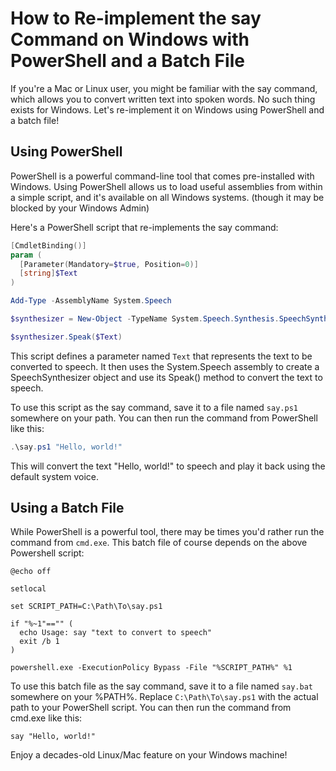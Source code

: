 # How to Re-implement the say Command on Windows with PowerShell and a Batch File
If you're a Mac or Linux user, you might be familiar with the say command, which allows you to convert written text 
into spoken words. No such thing exists for Windows. Let's re-implement it on Windows using PowerShell and a batch file!

## Using PowerShell
PowerShell is a powerful command-line tool that comes pre-installed with Windows. Using PowerShell allows us to load
useful assemblies from within a simple script, and it's available on all Windows systems. (though it may be blocked by your
Windows Admin)

Here's a PowerShell script that re-implements the say command:

```powershell
[CmdletBinding()]
param (
  [Parameter(Mandatory=$true, Position=0)]
  [string]$Text
)

Add-Type -AssemblyName System.Speech

$synthesizer = New-Object -TypeName System.Speech.Synthesis.SpeechSynthesizer

$synthesizer.Speak($Text)
```
This script defines a parameter named `Text` that represents the text to be converted to speech. It then uses the System.Speech 
assembly to create a SpeechSynthesizer object and use its Speak() method to convert the text to speech.

To use this script as the say command, save it to a file named `say.ps1` somewhere on your path. You can then run the command from PowerShell like this:

```powershell
.\say.ps1 "Hello, world!"
```
This will convert the text "Hello, world!" to speech and play it back using the default system voice.

## Using a Batch File
While PowerShell is a powerful tool, there may be times you'd rather run the command from `cmd.exe`. This batch file of course depends
on the above Powershell script:

```batch
@echo off

setlocal

set SCRIPT_PATH=C:\Path\To\say.ps1

if "%~1"=="" (
  echo Usage: say "text to convert to speech"
  exit /b 1
)

powershell.exe -ExecutionPolicy Bypass -File "%SCRIPT_PATH%" %1
```


To use this batch file as the say command, save it to a file named `say.bat` somewhere on your %PATH%. Replace `C:\Path\To\say.ps1` with 
the actual path to your PowerShell script. You can then run the command from cmd.exe like this:

```batch
say "Hello, world!"
```

Enjoy a decades-old Linux/Mac feature on your Windows machine!
